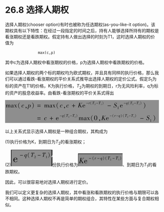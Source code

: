 # 26.8 选择人期权


选择人期权(chooser option)有时也被称为任选期权(as-you-like-it option)。该期权具有以下特性：在经过一段指定的时间之后，持有人能够选择所持有的期权是看涨期权还是看跌期权。假定持有人做出选择的时刻为T1，这时选择人期权的价值为



                   max(c,p)


其中c为选择人期权中看涨期权的价格，p为选择人期权中看跌期权的价格。



如果选择人期权的两个标的期权均为欧式期权，并且具有同样的执行价格，那么我们可以通过看跌-看涨期权的平价关系式推导出选择人期权的定价公式。假定$`S_1`$为标的资产在T1的价格，K为执行价格，$`T_2`$为期权的到期日，r为无风险利率，q为标的资产的股息收益率。由看跌-看涨期权的平价关系式得出


![](images/2024-03-22-10-48-45.png)


以上关系式显示选择人期权是一种组合期权，其构成为


(1)执行价格为K，到期日为$`T_2`$的看涨期权；


(2)![](images/2024-03-22-10-49-22.png)份执行价格为![](images/2024-03-22-10-49-34.png)、到期日为$`T_1`$的看跌期权。


因此，可以很容易地对选择人期权进行定价。


我们可以定义更复杂的选择人期权，其中看涨和看跌期权的执行价格与期限可以各不相同。这种选择人期权不再是简单的期权组合，其特性在某些方面与复合期权相似。